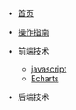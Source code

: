 <!-- docs/_sidebar.md -->

<!-- 管侧边 目录 -->

- [首页](README)
- [操作指南](guide)

- 前端技术

  - [javascript](web/JS/)
  - [Echarts](web/Echarts/)


- 后端技术
